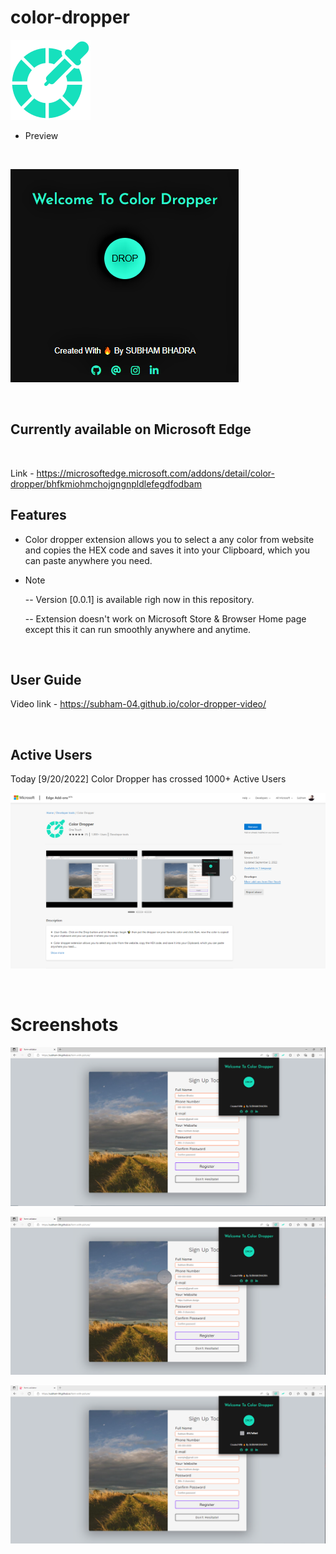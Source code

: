 # color-dropper

![App Screenshot](https://github.com/subham-04/color-dropper/blob/main/128.png)

- Preview

<br>

![App Screenshot](https://github.com/subham-04/color-dropper/blob/main/cld%20(2).png)

<br>

## Currently available on Microsoft Edge

<br>


Link - https://microsoftedge.microsoft.com/addons/detail/color-dropper/bhfkmiohmchojgngnpldlefegdfodbam



## Features


- Color dropper extension allows you to select a any color from website and copies the HEX code and saves it into your Clipboard, which you can paste anywhere you need.

- Note
    
    --   Version [0.0.1] is available righ now in this repository.
    
    --   Extension doesn't work on Microsoft Store & Browser Home page except this it can run smoothly anywhere and anytime.
    
    
<br>
    

## User Guide

Video link - https://subham-04.github.io/color-dropper-video/

<br>

## Active Users


Today [9/20/2022] Color Dropper has crossed 1000+ Active Users

![App Screenshot](https://github.com/subham-04/color-dropper/blob/main/Screenshot%202022-09-20%20003928.png)


<br>


# Screenshots




![App Screenshot](https://github.com/subham-04/color-dropper/blob/main/2.png)


![App Screenshot](https://github.com/subham-04/color-dropper/blob/main/4.PNG)

![App Screenshot](https://github.com/subham-04/color-dropper/blob/main/5.png)
